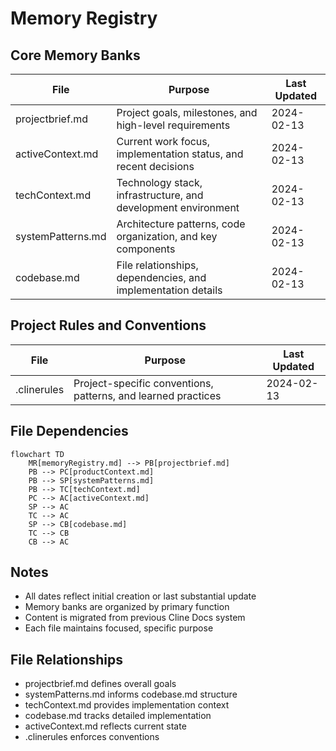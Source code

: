 # Memory Registry

## Core Memory Banks

| File | Purpose | Last Updated |
|------|---------|--------------|
| projectbrief.md | Project goals, milestones, and high-level requirements | 2024-02-13 |
| activeContext.md | Current work focus, implementation status, and recent decisions | 2024-02-13 |
| techContext.md | Technology stack, infrastructure, and development environment | 2024-02-13 |
| systemPatterns.md | Architecture patterns, code organization, and key components | 2024-02-13 |
| codebase.md | File relationships, dependencies, and implementation details | 2024-02-13 |

## Project Rules and Conventions

| File | Purpose | Last Updated |
|------|---------|--------------|
| .clinerules | Project-specific conventions, patterns, and learned practices | 2024-02-13 |

## File Dependencies

```mermaid
flowchart TD
    MR[memoryRegistry.md] --> PB[projectbrief.md]
    PB --> PC[productContext.md]
    PB --> SP[systemPatterns.md]
    PB --> TC[techContext.md]
    PC --> AC[activeContext.md]
    SP --> AC
    TC --> AC
    SP --> CB[codebase.md]
    TC --> CB
    CB --> AC
```

## Notes
- All dates reflect initial creation or last substantial update
- Memory banks are organized by primary function
- Content is migrated from previous Cline Docs system
- Each file maintains focused, specific purpose

## File Relationships
- projectbrief.md defines overall goals
- systemPatterns.md informs codebase.md structure
- techContext.md provides implementation context
- codebase.md tracks detailed implementation
- activeContext.md reflects current state
- .clinerules enforces conventions
